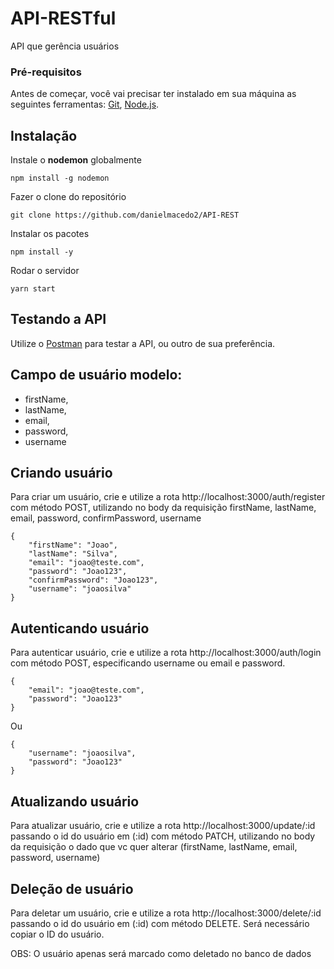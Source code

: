 # API-RESTful
API que gerência usuários

### Pré-requisitos

Antes de começar, você vai precisar ter instalado em sua máquina as seguintes ferramentas:
[Git](https://git-scm.com), [Node.js](https://nodejs.org/en/).

## Instalação

Instale o **nodemon** globalmente

```
npm install -g nodemon
```

Fazer o clone do repositório

```
git clone https://github.com/danielmacedo2/API-REST
```

Instalar os pacotes

```
npm install -y
```

Rodar o servidor

```
yarn start
```

## Testando a API

Utilize o [Postman](https://www.postman.com/) para testar a API, ou outro de sua preferência.

## Campo de usuário modelo:
+ firstName,
+ lastName,
+ email,
+ password,
+ username

## Criando usuário

Para criar um usuário, crie e utilize a rota http://localhost:3000/auth/register com método POST, utilizando no body da requisição firstName, lastName, email, password, confirmPassword, username

```
{
    "firstName": "Joao",
    "lastName": "Silva",
    "email": "joao@teste.com",
    "password": "Joao123",
    "confirmPassword": "Joao123",
    "username": "joaosilva"
}
```

## Autenticando usuário

Para autenticar usuário, crie e utilize a rota http://localhost:3000/auth/login com método POST, especificando username ou email e password.

```
{
    "email": "joao@teste.com",
    "password": "Joao123"
}
```

Ou

```
{
    "username": "joaosilva",
    "password": "Joao123"
}
```

## Atualizando usuário

Para atualizar usuário, crie e utilize a rota http://localhost:3000/update/:id passando o id do usuário em (:id) com método PATCH, utilizando no body da requisição o dado que vc quer alterar (firstName, lastName, email, password, username)

## Deleção de usuário

Para deletar um usuário, crie e utilize a rota http://localhost:3000/delete/:id passando o id do usuário em (:id) com método DELETE. Será necessário copiar o ID do usuário.

OBS: O usuário apenas será marcado como deletado no banco de dados
